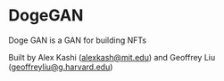 # DogeGAN
Doge GAN is a GAN for building NFTs

Built by Alex Kashi (alexkash@mit.edu) and Geoffrey Liu (geoffreyliu@g.harvard.edu)
